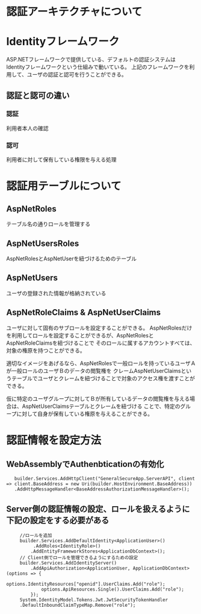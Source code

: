 ﻿# 認証アーキテクチャについて
# Identityフレームワーク
 ASP.NETフレームワークで提供している、デフォルトの認証システムは　Identityフレームワークという仕組みで動いている。
 上記のフレームワークを利用して、ユーザの認証と認可を行うことができる。

## 認証と認可の違い
### 認証
 利用者本人の確認

 ### 認可
  利用者に対して保有している権限を与える処理

# 認証用テーブルについて
## AspNetRoles
 テーブル名の通りロールを管理する

## AspNetUsersRoles
 AspNetRolesとAspNetUserを紐づけるためのテーブル

## AspNetUsers
 ユーザの登録された情報が格納されている

## AspNetRoleClaims & AspNetUserClaims
 ユーザに対して固有のサブロールを設定することができる。
 AspNetRolesだけを利用してロールを設定することができるが、AspNetRolesとAspNetRoleClaimsを紐づけることで
 そのロールに属するアカウントすべては、対象の権原を持つことができる。

 適切なイメージをあげるなら、AspNetRolesで一般ロールを持っているユーザＡが一般ロールのユーザＢのデータの閲覧権を
 クレームAspNetUserClaimsというテーブルでユーザとクレームを紐づけることで対象のアクセス権を渡すことができる。

 仮に特定のユーザグループに対してＢが所有しているデータの閲覧権を与える場合は、AspNetUserClaimsテーブルとクレームを紐づける
 ことで、特定のグループに対して自身が保有している権原を与えることができる。

 # 認証情報を設定方法

 ## WebAssemblyでAuthenbticationの有効化
 ```
 	builder.Services.AddHttpClient("GeneralSecureApp.ServerAPI", client => client.BaseAddress = new Uri(builder.HostEnvironment.BaseAddress))
	.AddHttpMessageHandler<BaseAddressAuthorizationMessageHandler>();

 ```
 ## Server側の認証情報の設定、ロールを扱えるように下記の設定をする必要がある
 ```
 	  //ロールを追加
	  builder.Services.AddDefaultIdentity<ApplicationUser>()
	       .AddRoles<IdentityRole>()
	      .AddEntityFrameworkStores<ApplicationDbContext>();
	  // Client側でロールを管理できるようにするための設定
	  builder.Services.AddIdentityServer()
	      .AddApiAuthorization<ApplicationUser, ApplicationDbContext>(options => {
	          options.IdentityResources["openid"].UserClaims.Add("role");
	          options.ApiResources.Single().UserClaims.Add("role");
	      });
	  System.IdentityModel.Tokens.Jwt.JwtSecurityTokenHandler
	  .DefaultInboundClaimTypeMap.Remove("role");

 ```

